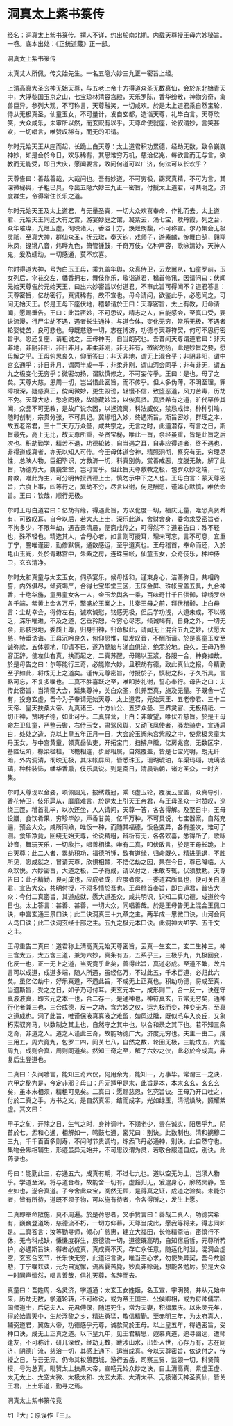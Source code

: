 # 洞真太上紫书箓传

经名：洞真太上紫书箓传。撰人不详，约出於南北期。内载天尊授王母六妙秘旨。一卷。底本出处：《正统道藏》正一部。

洞真太上紫书箓传

太真丈人所佩，传文始先生。一名五隐六妙三九正一密旨上经。

上清高真大圣玄神无始天尊，与五老上帝十方得道众圣无数真仙，会於东北始青天中，大浮黎国玉京之山，七宝琼林清容宫殿，天乐罗陈，香华纷散，神物穷奇，禽兽巨异，参列大观，不可称言，天尊融笑，一切咸欢。於是太上道君乘自然宝轮，侍从无极真圣，仙童玉女，不可量计，发自玄都，造诣天尊，礼毕白言。天尊欣笑，大众咸乐，未审所以然，而玄贶有以乎。天尊命使就座，论叙清妙，言笑甚欢，一切唱言，唯赞叹稀有，而无的叩请。

尔时元始天王从座而起，长跪上白天尊：太上道君积功累德，经劫无数，致令巍巍神妙，如是会於今日，欢乐稀有，其思难穷万机，慈洽亿兆，每欲言而无与言，欲教而无能受，即日大庆，愿闻要言，敢问何道可以广济，何法可以长欢乎？

天尊告曰：善哉善哉，大哉问也。吾有妙道，不可穷极，窈冥真精，不可为言，其深微秘奥，子粗已具，今出五隐六妙三九正一密旨，付授太上道君，可共明之，济度群生，令得常住长乐之道。

尔时元始天王及太上道君，与无量圣真，一切大众欢喜奉命，作礼而去。太上道君、元始天王同还大有之宫，游宴妙庭之馆，凝紫云，涌七宝，敷丹霞，列之台，众华璀璨，光烂玉虚，彻映诸天，香溢十方，焕烂朗馥，不可称宣。尔乃集会无极灵祇，至真大神，群仙众圣，抚云璈，奏天钧，戏师子，游素麟，惋舞白鹄，翱翔朱凤，铿锵八音，炜晔九色，箫管锺鼓，千奇万伎，亿种声容，歌咏清妙，天神人鬼，爰及蠕动，一切感通，莫不欢喜。

尔时得道大神，号为白玉王母，乘九盖华舆，众真侍卫，云龙翼从，仙童罗前，玉女列后，伞花交左，幡香拥右，舞伎作乐，敬诣道君，稽首修讯，因请问曰：伏闻元始天尊告於元始天王，曰出六妙密旨以付道君，不审此旨可得闻不？道君答言：天尊密旨，亿劫密行，真贤稀有，故不宣也。母今请问，欲鉴此乎，必愿闻之，可问无始天王。於是王母下座伏地，稽颡请於王曰：天尊密旨，太上有教，归命请闻，愿赐垂告。王曰：此旨密妙，不可思议，精志之人，自能感会，至真口受，要诀流漫，行尸尘劫不遇，遇者长生通神，与道合体，变化无穷，常乐无极，不遇者轮婴徒苦，良可悲也。母既慈慜一切，志在博济，功德与天尊符契，何可不思行密旨乎。愿还复座，请粗说之，王母神明，自当朗究也。吾昔闻天尊谓道君曰：非天非地，非阴非阳，非日非月，非柔非刚，非无非有，微密勿扬，此是妙旨之要，愿母解之乎。王母俯思良久，仰而答曰：非天非地，谓无上混合乎；非阴非阳，谓中宫玄通乎；非日非月，谓两半成一乎；非柔非刚，谓山河会同乎；非有非无，谓五九之极变化无穷乎；微密勿扬，谓默慎修之，不可妄传乎。王曰：是也，母了之矣。天尊大慈，恩周一切，岂当惜此密旨，而不传乎。但人多伪薄，不明至理，罪障根深，疑惑真正，傥闻微妙，更生毁谤，轻慢不信，致堕恶道，风刀苦毒，历劫不免。天尊大悲，慜念罔极，故隐藏妙旨，以俟真贤。真贤希有之道，旷代罕传其闻，众品不可无教，是故广说余因，以拯流离，科法威仪，禁忌戒律，种种引喻，随时创制，宗贯分张，不可具记。冀缘粗入妙，终遇斯旨。斯旨密妙，群理之本，故五老帝君，三十二天万万众圣，咸共宗之，无言之时，此道潜存，有言之日，斯旨最先，高上无比，故天尊所重，圣贤宝秘，唯此一旨，余经虽重，皆是此旨之后次也。积劫勤学，精苦不退，功德轮转，自当遇之耳，自非应得道者，终不遇也，非得道成真者，亦无以知人可传。今王母体道合神，精照洞彻，察究有无，穷理尽性，总映人物，巨细毕识，方救济一切，科真别伪，赏善戒恶，度脱无鞅，解了此旨，功德方大，巍巍堂堂，岂可言乎。但此旨天尊敷教之极，包罗众妙之端，一切育教，唯此为主，可分明传授贤德上士，慎勿示中下之人也。王母白言：蒙天尊密旨，六度上事，四等行之，累劫不穷，尽言以谢，何足酬恩，谨竭心默慎，唯依命旨。王曰：钦哉，顺行无极。

尔时王母白道君曰：亿劫有缘，得遇此旨，方以化度一切，福庆无量，唯恐真贤希有，可致叹耳。自今以后，若大志上士，深乐此道，舍财舍身，委命求受密旨者，不拘多少，不限年劫，遇吉景清晨，便斋戒传之，可得然不？道君告曰：殊不轻也，殊不轻也。精选其人，合母心者，如言则可授耳，理未可忘，言不可息，宜重丁宁，誓唯谨密，勤修默慎，通数感运，至乎道真也。王母稽首，奉命而还，入於龟山玉阙，处於青琳宫中，朱紫之房，连珠宝帐，仙童玉女，众奇伎乐，种种侍卫，玄玄清净。

尔时太和真童与太玄玉女，伺承宴乐，候母恬和，谨束身心，洁斋弥日，共相约誓，内外俱尽，倾资竭产，合得七宝华堂三区，玉床金屏、珠帐宝盖五具，九合神香，十绝华旛，童男童女各一人，金玉龙舆各一乘，百味奇甘千日供御，锦绣罗络各千端，紫黄上金各万斤，擎盛於玉案之上，共奏王母之前，拜伏稽颡，上白母言：尘劫幸会，得侍左右，诚欢诚慰，铭感无极，但后学功浅，大道未成，不以微乏，深乐唯进，不及之道，乞垂矜恕，今穷心尽志，倾诚竭有，自身之外，一切无余，形骸投地，委质上尊，归身归神，归命极此，请闻无上混合五九之妙，伏愿大慈，特垂诰诲。王母沉吟良久，俯仰思惟，屡发叹音，不酬所请。於是真童玉女至诚弥款，五体顿地，叩请不已，遂乃髓脑与涕血俱流，绝炁於地。良久，王母乃整容正辞，使左仙右真，扶而起之，二真苏醒，母赐以玉浆，各服一合，神身如故。於是母告之曰：尔等能行三奇，必能修六妙，且积劫有德，致此真仙之报，今精勤至乎如此，将成无上之道矣。谨传元尊密旨，付授於子，慎秘之科，子久所具，言略可忘，不复多嘱也。二真不胜喜跃之至，唯叩抟礼谢，誓心奉行。母告之曰：夫传此密旨，当清斋大会，延集尊神，关白众圣，供养至真，施及无量。子既舍一切有，投身玄虚，吾今为子奉请无始天尊、太上道君，元始天王、五老帝君、三十二天帝、皇天扶桑大帝、九真诸王、十方仙公、五罗众圣、三界灵官、无极精祇、一切正神，赞明子德，如此可乎。二真屏营，上白：非敢望，唯伏听慈旨。於是王母命左卫仙童，严整云辔，右侍玉女，肃驾风舆，又动飞凤使者，驿龙骑吏，宣通启白，处处之造，克以上皇五年正月一日，大会於玉阙朱宫紫殿之中，使紫极灵童太丹玉女，与中宫黄童，领真岳仙吏，开拓宝门，扫拂户牖，亿房兆宫，无数区宇，基陛坛阶，椽梁楹柱，飞檐相连，步廊相属，自然覆盖，皆是七宝光明，朗无纤暗，外内洞清，彻映无极，其床帐屏风，皆悉珠玉，珊瑚琥珀，车渠玛瑙，琉璃玻璃，种种装饰，幡华香熏，伎乐具说。到是斋日，清晨诰朝，诸方圣众，一时齐集。

尔时天尊现以金姿，项佩圆光，披绣戴冠，乘飞虚玉轮，覆凌云宝盖，众真导引，香花侍卫，伎乐扈从，靡靡难言，於是太上引天王帝君，与王母圣众一时赞叹，巡绕三匝，稽首礼毕，以次还坐，人人请问，天尊一答，各各得解。及至日中，王母设膳，食饮肴果，穷珍毕妙，声香甘美，亿千万种，不可具说，七宝器案，自然充遍，预会大众，咸所同飨，唯饭一种，而随其福德，饭色变异，各有差次，难可了测。食毕净竟，回绕无始天尊，论说精粗，辩析有无，各各欢喜，悉得所了，歌咏妙音，舞玩天乐，一切欣抃，唱善相续。唯有二真，叩伏敢言，於是王母长跪，上白天尊：此二人者，累劫积功，福德所锺，致有道缘，归命既久，精进无退，不胜所见，愿成就之，冒请天尊，欣惧相棘，不悟亿劫之因，果在今日，尊已降临，大众欢悦。六妙密旨，大道之极，二子将成，请以付之，未敢专辄，伏须教勅。天尊告曰：此子精勤，良可成也，应成者成，应度者度，一委道君所具也，便可关白道君，宣告大众，共明付授，不须多情於吾也。王母稽首奉旨，即白道君，普告大众：今付二真密旨，其道成就，愿大道圣众，咸共明识，识知二真功德，成道於今日也。太上答言：甚善、甚善，一切大众，同唱善哉。於是王母告无上混合玉佩口诀，中宫玄通三景口诀；此二诀洞真三＋九章之主。两半成一思微口诀，山河会同人鸟口诀；此二诀洞玄经十部之主。五九之极元本口诀。此洞神大#1字、五千文之主。

王母重告二真曰：道君称上清高真元始天尊密旨，云真一生玄二，玄二生神三，神三含太五，太五含三道，兼为六妙，真条有五，五系乎三，三极乎九，九极回变，化反一也，正一无上之道，当究竟乎此矣，善得此旨，真道必成。至道不繁，故片言可以成道，成道多端，随人所遇，虽经亿万，不过此五，千术百道，必归此六矣。虽亿亿劫中，好乐真道，不遇此旨，不成无上正真也。积劫功德，将成至真，当遇斯旨，受之之日，如子乃可付耳。夫玄元本一，成形则二，合一反一，诀在守真液液真，即玄元之本一也，合二存一，是通神也，神符真玄，五常无穷矣，通神行化者兼三也，三合成德，反一之功，含六妙之仪，运九极而变，神变无方，至真之道成也。洞了此旨，唯谨保液真真液之难留，如风过牖，既似毛车入炎丘，又象朽索驭奔马，以数制之其上也，自然守之其中也，以合和录之其下也。若不知三条之奇，非道之人。道之人谨此三奇，故能功德广大，济度无穷也。夫主一由二，成三用五，周六竟九，包罗二四，间关七八，自然之数，轮回无极，三能成五，六能周九，成则合真，周则同道矣。然知三奇之至，解了六妙之仪，此必於今成真，非复后生登道也。

二真曰：久闻喭言，能知三奇六仪，何用余为，能知一，万事毕。常谓三一之诀，六甲之秘为是，今定非邪？母曰：丹元遁甲是末，此旨是本，本末玄玄，玄玄玄矣，虽本末相须，精粗可见矣。二真曰：愿赐慈恩，乞究旨诀。王母乃开口吐之，付於二真之手。方书之文，是自然真炁，结而成字，光如绿玉，清彻焕映，照耀紫虚。其文曰：

甲子之旬，开除之日，生气之时，身神调叶，不期老少，贵在诚实，阳居乎九，阴首於七，炁和心通，相解如一，鸣鼓七通，密咒曰：别诀。此数制也。清和婉穆二三九，千千百百多则寿，不问时节贵调均，炼炁飞丹必通神，别诀。此自然守也。集物会炁相辅生，形迹虽异元始并，不可思议谓为灵，若敬合服道自成，别诀。此药录也。

母曰：能勤此三，存通五六，成真有期，不过七九也。道以空无为上，岂须人物乎。学道至深，将与道合者，故能舍一切有，虚豁归无，爰逮身心，廓然冥静，空空如也，遂合真道。子今舍此众宝，阒然无顾，是得真之证，成道之验矣。未能尔者，皆有所待，道既不须子物，可以施有待者，令各得所之，发生上愿。

二真即奉命散施，莫不周遍。於是荷恩者，叉手赞言曰：善哉二真人，功德实希有，巍巍登道场，慈德流不朽，一切方仰慕，天尊当成此，愿我等将来，得志同如是。二真答言：汝等勤寻师，倾心广慈惠，建立大福田，长修精斋洁，密慎行不休，无令科戒缺，慊慊度群生，恩德流一切，道德既高明，自知宿启哲，元尊所矜护，必遇斯旨诀，得者必成真，真成真不灭，存亡永任意，随运化时泄，混洞会虚空，玄玄合玄节，长乐快无穷，此道讵言说，唯当至心求，勿使失异契，吾今故殷懃，丁宁嘱兹诀，元为自宽懈，流离婴苦毙，妙真非赊诞，想能各勉厉。於是大众一时同声懔然，唱言善哉，俱礼天尊，各辞而去。

真童曰：吾姓周，名灵济，字道通；太玄玉女姓姬，名玉宣，字明赞，并从元始中来，历劫无数，学道轮转，不可称说，或为帝王国主、公侯卿相，或为将帅儒宗、国师道士，后妃夫人、元君傅保，随运死生，常为夫妻，积福累庆。以朱灵元年，得於始青天中，生於浮黎之乡，精进勇猛，敬信精勤。至赤明三年，为太府真人，辅弼道君，翼佐大帝，功德感乎元尊，诚款简於王母。以上皇五年，得遇密旨，受神口诀，成无上正真之道。以下皇九年，见王君精思，遐慕真道，追寻幽远，遭师逢友，不可称计，研几深致，经劫无数，跋涉山水，出处人世，心存万有，志在同济，阴德广流，慈洽一切，其感上通下，运当成真。今以天尊密旨，依诀付之，传授之日，与吾无异。仍命其权憩西城，游行五岳，司察三界，监领一切，科贤简授，号为总真，毗赞太上扶桑大帝，宣畅元始众妙之诀，自上清高真，紫虚玉虚、太无太上、太空太微、太极太和、太玄太素、太清太平、无极诸天神圣真仙，皆关王君，上土乐道，勤寻之焉。

洞真太上紫书箓传竟

#1『大』：原误作『三』。
